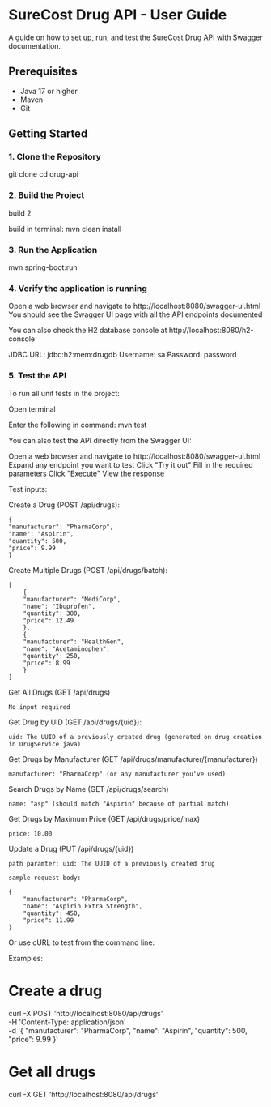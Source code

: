# SureCost Drug API - User Guide

A guide on how to set up, run, and test the SureCost Drug API with Swagger documentation.

## Prerequisites

- Java 17 or higher
- Maven
- Git

## Getting Started

### 1. Clone the Repository

git clone <repository-url>
cd drug-api

### 2. Build the Project

build 2

build in terminal:
mvn clean install

### 3. Run the Application

mvn spring-boot:run

### 4. Verify the application is running

Open a web browser and navigate to http://localhost:8080/swagger-ui.html
You should see the Swagger UI page with all the API endpoints documented

You can also check the H2 database console at http://localhost:8080/h2-console

JDBC URL: jdbc:h2:mem:drugdb
Username: sa
Password: password

### 5. Test the API

To run all unit tests in the project:

Open terminal

Enter the following in command: mvn test

You can also test the API directly from the Swagger UI:

Open a web browser and navigate to http://localhost:8080/swagger-ui.html
Expand any endpoint you want to test
Click "Try it out"
Fill in the required parameters
Click "Execute"
View the response

Test inputs:

Create a Drug (POST /api/drugs):

    {
    "manufacturer": "PharmaCorp",
    "name": "Aspirin",
    "quantity": 500,
    "price": 9.99
    }

Create Multiple Drugs (POST /api/drugs/batch):

    [
        {
        "manufacturer": "MediCorp",
        "name": "Ibuprofen",
        "quantity": 300,
        "price": 12.49
        },
        {
        "manufacturer": "HealthGen",
        "name": "Acetaminophen",
        "quantity": 250,
        "price": 8.99
        }
    ]

Get All Drugs (GET /api/drugs)

    No input required

Get Drug by UID (GET /api/drugs/{uid}):

    uid: The UUID of a previously created drug (generated on drug creation in DrugService.java)

Get Drugs by Manufacturer (GET /api/drugs/manufacturer/{manufacturer})

    manufacturer: "PharmaCorp" (or any manufacturer you've used)

Search Drugs by Name (GET /api/drugs/search)

    name: "asp" (should match "Aspirin" because of partial match)

Get Drugs by Maximum Price (GET /api/drugs/price/max)

    price: 10.00

Update a Drug (PUT /api/drugs/{uid})

    path paramter: uid: The UUID of a previously created drug

    sample request body:

    {
        "manufacturer": "PharmaCorp",
        "name": "Aspirin Extra Strength",
        "quantity": 450,
        "price": 11.99
    }

Or use cURL to test from the command line:

Examples:

# Create a drug

curl -X POST 'http://localhost:8080/api/drugs' \
 -H 'Content-Type: application/json' \
 -d '{
"manufacturer": "PharmaCorp",
"name": "Aspirin",
"quantity": 500,
"price": 9.99
}'

# Get all drugs

curl -X GET 'http://localhost:8080/api/drugs'
